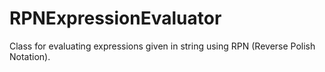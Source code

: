 # RPNExpressionEvaluator
Class for evaluating expressions given in string using RPN (Reverse Polish Notation).

